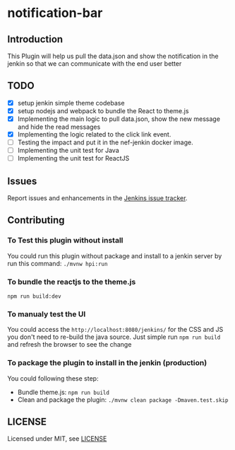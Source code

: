 # notification-bar

## Introduction

This Plugin will help us pull the data.json and show the notification in the jenkin so that we can communicate with the end user better

## TODO

- [x] setup jenkin simple theme codebase
- [x] setup nodejs and webpack to bundle the React to theme.js
- [x] Implementing the main logic to pull data.json, show the new message and hide the read messages
- [x] Implementing the logic related to the click link event.
- [ ] Testing the impact and put it in the nef-jenkin docker image.
- [ ] Implementing the unit test for Java 
- [ ] Implementing the unit test for ReactJS

## Issues

Report issues and enhancements in the [Jenkins issue tracker](https://issues.jenkins.io/).

## Contributing

### To Test this plugin without install
You could run this plugin without package and install to a jenkin server by run this command:
`./mvnw hpi:run`

### To bundle the reactjs to the theme.js
`npm run build:dev`

### To manualy test the UI
You could access the `http://localhost:8080/jenkins/` for the CSS and JS you don't need to re-build the java source. 
Just simple run `npm run build` and refresh the browser to see the change

### To package the plugin to install in the jenkin (production)

You could following these step:
- Bundle theme.js: `npm run build`
- Clean and package the plugin: `./mvnw clean package -Dmaven.test.skip` 

## LICENSE

Licensed under MIT, see [LICENSE](LICENSE.md)

